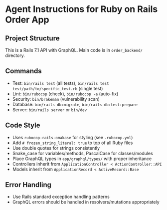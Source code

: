 # Agent Instructions for Ruby on Rails Order App

## Project Structure
This is a Rails 7.1 API with GraphQL. Main code is in `order_backend/` directory.

## Commands
- Test: `bin/rails test` (all tests), `bin/rails test test/path/to/specific_test.rb` (single test)  
- Lint: `bin/rubocop` (check), `bin/rubocop -a` (auto-fix)
- Security: `bin/brakeman` (vulnerability scan)
- Database: `bin/rails db:migrate`, `bin/rails db:test:prepare`
- Server: `bin/rails server` or `bin/dev`

## Code Style
- Uses `rubocop-rails-omakase` for styling (see `.rubocop.yml`)
- Add `# frozen_string_literal: true` to top of all Ruby files
- Use double quotes for strings consistently
- Snake_case for variables/methods, PascalCase for classes/modules
- Place GraphQL types in `app/graphql/types/` with proper inheritance
- Controllers inherit from `ApplicationController < ActionController::API`
- Models inherit from `ApplicationRecord < ActiveRecord::Base`

## Error Handling
- Use Rails standard exception handling patterns
- GraphQL errors should be handled in resolvers/mutations appropriately